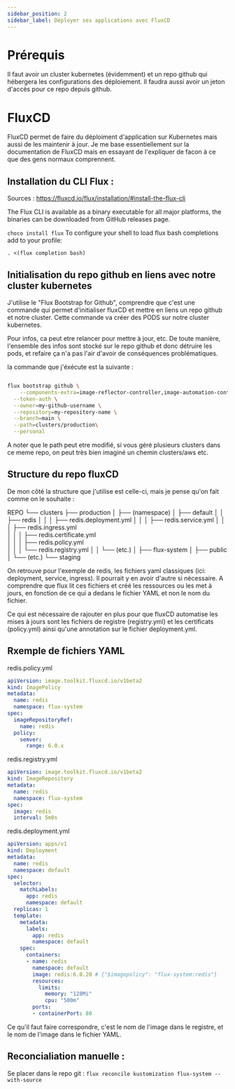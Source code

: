 ```yaml
---
sidebar_position: 2
sidebar_label: Déployer ses applications avec FluxCD
---
```


# Prérequis

Il faut avoir un cluster kubernetes (évidemment) et un repo github qui hébergera les configurations des déploiement.
Il faudra aussi avoir un jeton d'accès pour ce repo depuis github.

# FluxCD

FluxCD permet de faire du déploiment d'application sur Kubernetes mais aussi de les maintenir à jour.
Je me base essentiellement sur la documentation de FluxCD mais en essayant de l'expliquer de facon à ce que des gens normaux comprennent.

## Installation du CLI Flux :

Sources : https://fluxcd.io/flux/installation/#install-the-flux-cli

The Flux CLI is available as a binary executable for all major platforms, the binaries can be downloaded from GitHub releases page.

`choco install flux`
To configure your shell to load flux bash completions add to your profile:

`. <(flux completion bash)`


## Initialisation du repo github en liens avec notre cluster kubernetes

J'utilise le "Flux Bootstrap for Github", comprendre que c'est une commande qui permet d'initialiser fluxCD et mettre en liens un repo github et notre cluster.
Cette commande va créer des PODS sur notre cluster kubernetes.

Pour infos, ca peut etre relancer pour mettre à jour, etc. De toute manière, l'ensemble des infos sont stocké sur le repo github et donc détruire les pods, et refaire ça n'a pas l'air d'avoir de conséquences problématiques.

la commande que j'éxécute est la suivante : 

```bash

flux bootstrap github \
    --components-extra=image-reflector-controller,image-automation-controller \
  --token-auth \
  --owner=my-github-username \
  --repository=my-repository-name \
  --branch=main \
  --path=clusters/production\
  --personal
```

A noter que le path peut etre modifié, si vous géré plusieurs clusters dans ce meme repo, on peut très bien imaginé un chemin clusters/aws etc.

## Structure du repo fluxCD

De mon côté la structure que j'utilise est celle-ci, mais je pense qu'on fait comme on le souhaite :

REPO
└── clusters
    ├── production
    │   ├── (namespace)
    │   ├── default
    │   │   ├── redis
    │   │   │   ├── redis.deployment.yml
    │   │   │   ├── redis.service.yml
    │   │   │   ├── redis.ingress.yml    
    │   │   │   ├── redis.certificate.yml    
    │   │   │   ├── redis.policy.yml       
    │   │   │   └── redis.registry.yml
    │   │   └── (etc.)
    │   ├── flux-system
    │   ├── public
    │   └── (etc.)
    └── staging

On retrouve pour l'exemple de redis, les fichiers yaml classiques (ici: deployment, service, ingress). Il pourrait y en avoir d'autre si nécessaire. A comprendre que flux lit ces fichiers et créé les ressources ou les met à jours, en fonction de ce qui a dedans le fichier YAML et non le nom du fichier.

Ce qui est nécessaire de rajouter en plus pour que fluxCD automatise les mises à jours sont les fichiers de registre (registry.yml) et les certificats (policy.yml) ainsi qu'une annotation sur le fichier deployment.yml.

## Rxemple de fichiers YAML

redis.policy.yml 
``` yaml
apiVersion: image.toolkit.fluxcd.io/v1beta2
kind: ImagePolicy
metadata:
  name: redis
  namespace: flux-system
spec:
  imageRepositoryRef:
    name: redis
  policy:
    semver:
      range: 6.0.x
```

redis.registry.yml

``` yaml
apiVersion: image.toolkit.fluxcd.io/v1beta2
kind: ImageRepository
metadata:
  name: redis
  namespace: flux-system
spec:
  image: redis
  interval: 5m0s
```

redis.deployment.yml

```yaml
apiVersion: apps/v1
kind: Deployment
metadata:
  name: redis
  namespace: default
spec:
  selector:
    matchLabels:
      app: redis
      namespace: default
  replicas: 1
  template:
    metadata:
      labels:
        app: redis
        namespace: default
    spec:
      containers:
      - name: redis
        namespace: default
        image: redis:6.0.20 # {"$imagepolicy": "flux-system:redis"}
        resources:
          limits:
            memory: "128Mi"
            cpu: "500m"
        ports:
        - containerPort: 80
```

Ce qu'il faut faire correspondre, c'est le nom de l'image dans le registre, et le nom de l'image dans le fichier YAML.

## Reconcialiation manuelle :

Se placer dans le repo git : 
`flux reconcile kustomization flux-system --with-source` 